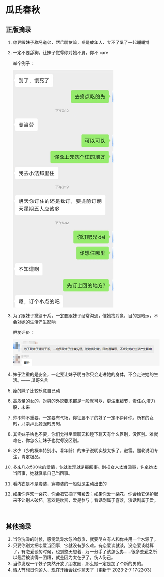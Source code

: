 # 瓜氏春秋

## 正版摘录

1. 你要跟妹子称兄道弟，然后朋友嘛，都是成年人，大不了累了一起睡睡觉
2. 一定不要舔狗，让妹子觉得你对她不屑，你不 care

    举个例子：

    ![image](imgs/image-20220922155756-2c7kj24.png)
3. 为了跟妹子撇清干系，一定要跟妹子经常沟通，催她找对象，目的是暗示，不会对她的生活产生影响

    群友评价：

    ![image](imgs/image-20220922155720-vkdg6dd.png)
4. 妹子注重的是安全，一定要让妹子明白你只会走进她的身体，不会走进她的生活。—— 瓜哥名言
5. 瘦的妹子比较乐意自己动
6. 高质量的女的，对男的外貌要求都是一般就可以，更注重细节，责任心,潜力股，未来
7. 帅不帅不重要，一定要有气场，你征服不了的妹子一定不崇拜你。所有的女的，只崇拜比她强的男的。
8. 其实妹子啥也不要，你们觉得坐着聊天和睡下聊天有什么区别，没区别。难就难在，你怎么让妹子也觉得没区别。
9. 水少（少的概率特别小，看年龄）的妹子说明实战太多了，避雷。腿软说明专注，肯定极品。
10. 多来几次500块的爱情，你就发现就是那回事。别把女人太当回事，你拿她太当回事，她就真拿自己当回事。
11. 看内衣是不是套装，穿套装的一般就是主动出击的
12. 如果你喜欢一朵花，你会把它摘了带回去；如果你爱一朵花，你会给它保护起来不让别人破坏。喜欢是欣赏，爱是参与；看话剧属于喜欢，演话剧属于爱。
‍

‍

## 其他摘录

1. 当你洗澡的时候，感觉洗澡水忽冷忽热，就要明白有人和你共用一个水源了。
2. 只要你别太把恋爱当回事，它就没有那么难。有恋爱谈就谈，没恋爱谈就算了，有恋爱谈的时候，也别整天想着，万一分手了该怎么办……很多恋爱之所以最后被谈得一团糟，就是因为太在乎了，伤人伤己。
3. 当你发现一个妹子突然开放了朋友圈，那么她一定是加了个新的男的。
4. 情人节想日你的人，现在开始会找你聊天了（更新于 2023-2-7 17:22:03）